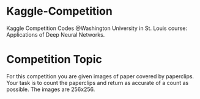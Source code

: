 # Kaggle-Competition
Kaggle Competition Codes @Washington University in St. Louis course: Applications of Deep Neural Networks.
# Competition Topic
For this competition you are given images of paper covered by paperclips. Your task is to count the paperclips and return as accurate of a count as possible. The images are 256x256.
